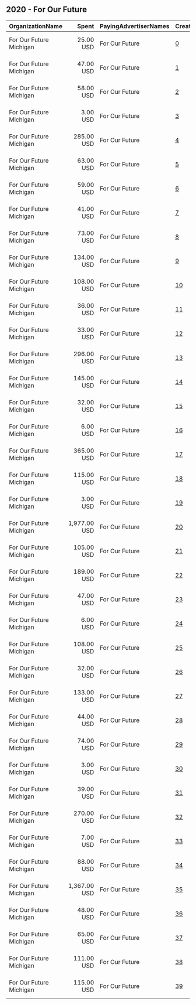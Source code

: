 ## 2020 - For Our Future 
|OrganizationName|Spent|PayingAdvertiserNames|CreativeUrls|Impressions|Genders|AgeBrackets|CountryCodes|BillingAddresses|CandidateBallotInformation|
|:---|---:|:---|:---|---:|:---|:---|:---|:---|:---|
|For Our Future Michigan|25.00 USD|For Our Future|[0](https://www.snap.com/political-ads/asset/cf91ce74008524faf00668f45cfef77bdbbb869a44900feb5cee7c161546fffa?mediaType=mp4)|6,458|||united states|"435 R St NW,Apt 102 ,20001,US"|GOTV|
|For Our Future Michigan|47.00 USD|For Our Future|[1](https://www.snap.com/political-ads/asset/c9be3a56ade7af046a16b6ea5803994ced48517ff8d2e86802ad5ea69cd472a2?mediaType=mp4)|12,151|||united states|"435 R St NW,Apt 102 ,20001,US"|GOTV|
|For Our Future Michigan|58.00 USD|For Our Future|[2](https://www.snap.com/political-ads/asset/41fb0327064cd47bd123dc573f4fcbbfeddbaf345fbcaed6e7ebec0892c1fbc7?mediaType=png)|11,685||18+|united states|"435 R St NW,Apt 102 ,20001,US"||
|For Our Future Michigan|3.00 USD|For Our Future|[3](https://www.snap.com/political-ads/asset/1189ac07996349502ef6eacf1686a494984afcba6f445395b9f9b271396c51fc?mediaType=mp4)|843||18+|united states|"435 R St NW,Apt 102 ,20001,US"|GOTV|
|For Our Future Michigan|285.00 USD|For Our Future|[4](https://www.snap.com/political-ads/asset/68d4c0866c63da94856000d57c488c197c95c8dac44328c0ed81b8c2e9843059?mediaType=MP4)|66,737|||united states|"435 R St NW,Apt 102 ,20001,US"|GOTV|
|For Our Future Michigan|63.00 USD|For Our Future|[5](https://www.snap.com/political-ads/asset/de7e67cde6a13162b4236a67974991919a6c69253c30d0ac47d7e5a81f5e6a2d?mediaType=mp4)|16,042|||united states|"435 R St NW,Apt 102 ,20001,US"|GOTV|
|For Our Future Michigan|59.00 USD|For Our Future|[6](https://www.snap.com/political-ads/asset/d80fca1f4c629926332bc45f081c99f796602255405c8ef7a947483a2d8e132e?mediaType=mp4)|11,971||18+|united states|"435 R St NW,Apt 102 ,20001,US"||
|For Our Future Michigan|41.00 USD|For Our Future|[7](https://www.snap.com/political-ads/asset/0accc0964647c3b3a84fb19a24e2f0249636776dac60e25f06def5c0a06b2f02?mediaType=mp4)|10,539|||united states|"435 R St NW,Apt 102 ,20001,US"|GOTV|
|For Our Future Michigan|73.00 USD|For Our Future|[8](https://www.snap.com/political-ads/asset/8e24f7a1a63b7f2f6e0b9ea5970109cdd72bd247692ff345db95d4a6b05b7fc6?mediaType=mp4)|18,510|||united states|"435 R St NW,Apt 102 ,20001,US"|GOTV|
|For Our Future Michigan|134.00 USD|For Our Future|[9](https://www.snap.com/political-ads/asset/7daa5c475d8b4170bb059bce40d7fbd87d991bf52a7995c737efc9c5d320d417?mediaType=mp4)|34,158|||united states|"435 R St NW,Apt 102 ,20001,US"|GOTV|
|For Our Future Michigan|108.00 USD|For Our Future|[10](https://www.snap.com/political-ads/asset/be7fa174ad1386554c76e9413c239117721561860588c1bec8cd042598be5ed6?mediaType=mp4)|54,610||18+|united states|"435 R St NW,Apt 102 ,20001,US"||
|For Our Future Michigan|36.00 USD|For Our Future|[11](https://www.snap.com/political-ads/asset/d80fca1f4c629926332bc45f081c99f796602255405c8ef7a947483a2d8e132e?mediaType=mp4)|8,760||18+|united states|"435 R St NW,Apt 102 ,20001,US"||
|For Our Future Michigan|33.00 USD|For Our Future|[12](https://www.snap.com/political-ads/asset/c9233ce5202cf30da9238018a458db95f92d1e481fb2b2a14648b3a928ebaae8?mediaType=mp4)|8,195||18+|united states|"435 R St NW,Apt 102 ,20001,US"||
|For Our Future Michigan|296.00 USD|For Our Future|[13](https://www.snap.com/political-ads/asset/e5b1273a0bdf1ef1c19084707ddd261b90e95f91ef9e7cd53e6547b970e0e939?mediaType=mp4)|22,971|||united states|"435 R St NW,Apt 102 ,20001,US"|Election Day|
|For Our Future Michigan|145.00 USD|For Our Future|[14](https://www.snap.com/political-ads/asset/9d5181df29a85abcc8ae8dad5eab66ca1647f6e174e9c67712678ab843313fd0?mediaType=mp4)|20,864|||united states|"435 R St NW,Apt 102 ,20001,US"|GOTV|
|For Our Future Michigan|32.00 USD|For Our Future|[15](https://www.snap.com/political-ads/asset/000487e935a79caf86b8e7c5821c3cd3bd79c05ba19c6741a4b0de28a829d89e?mediaType=mp4)|8,341|||united states|"435 R St NW,Apt 102 ,20001,US"|GOTV|
|For Our Future Michigan|6.00 USD|For Our Future|[16](https://www.snap.com/political-ads/asset/f7f5b638c33225e1305799123e97ccf28b3dd13d01de23dd48c3effeb60cf3e6?mediaType=mp4)|1,731|||united states|"435 R St NW,Apt 102 ,20001,US"|GOTV|
|For Our Future Michigan|365.00 USD|For Our Future|[17](https://www.snap.com/political-ads/asset/ee4e7efc25cf6ccaf7f099ab01afbec254efe1dec03f60b8dd2fc60bd971eb97?mediaType=mp4)|29,390|||united states|"435 R St NW,Apt 102 ,20001,US"|Election Day|
|For Our Future Michigan|115.00 USD|For Our Future|[18](https://www.snap.com/political-ads/asset/40e27db46e73f5603ca7c061cd627f69a1967d47474a5d11a26535cd8c5310ec?mediaType=mp4)|57,523||18+|united states|"435 R St NW,Apt 102 ,20001,US"||
|For Our Future Michigan|3.00 USD|For Our Future|[19](https://www.snap.com/political-ads/asset/bc18060d2b9d7fedf24f0d67d9593235ea4d4d3188e284d6e4c619bde0e27dea?mediaType=mp4)|786||18+|united states|"435 R St NW,Apt 102 ,20001,US"|GOTV|
|For Our Future Michigan|1,977.00 USD|For Our Future|[20](https://www.snap.com/political-ads/asset/591f0c3a9210952b4b04ef41af895935b51b1b826e5a69ae0587ec153c7ebd86?mediaType=mp4)|265,522|||united states|"435 R St NW,Apt 102 ,20001,US"|GOTV|
|For Our Future Michigan|105.00 USD|For Our Future|[21](https://www.snap.com/political-ads/asset/37d65884b958eb929e0f50906ee19006515f07c3f76c25ea08dfb4c3704e3ee0?mediaType=mp4)|49,810||18+|united states|"435 R St NW,Apt 102 ,20001,US"||
|For Our Future Michigan|189.00 USD|For Our Future|[22](https://www.snap.com/political-ads/asset/4202bf0d64b1851febb62bd968267572fc932313f619b65c8c34f9fba60c7fde?mediaType=mp4)|26,513|||united states|"435 R St NW,Apt 102 ,20001,US"|GOTV|
|For Our Future Michigan|47.00 USD|For Our Future|[23](https://www.snap.com/political-ads/asset/128d8132db88ea566e187e050535bc4c8567dfbea2d9742689b0499b2a54bb8f?mediaType=mp4)|12,054|||united states|"435 R St NW,Apt 102 ,20001,US"|GOTV|
|For Our Future Michigan|6.00 USD|For Our Future|[24](https://www.snap.com/political-ads/asset/85dcc02bf1194cd3c5de06d69684a209928c186b12a56cb577f102746155838c?mediaType=mp4)|1,743|||united states|"435 R St NW,Apt 102 ,20001,US"|GOTV|
|For Our Future Michigan|108.00 USD|For Our Future|[25](https://www.snap.com/political-ads/asset/80a5725654881ddea8e2befde40f78b2200c608b2b98e7ba25dd156063497d8d?mediaType=mp4)|54,590||18+|united states|"435 R St NW,Apt 102 ,20001,US"||
|For Our Future Michigan|32.00 USD|For Our Future|[26](https://www.snap.com/political-ads/asset/6bb53b615bf8b9f6bef77e18c918588e981a9f54e4a5a60cf501b711e3f97fa2?mediaType=mp4)|8,248|||united states|"435 R St NW,Apt 102 ,20001,US"|GOTV|
|For Our Future Michigan|133.00 USD|For Our Future|[27](https://www.snap.com/political-ads/asset/1b0cc6324071f793c7c38593e0e3c1f281d3b5256b5dd9684e74049012b829f9?mediaType=mp4)|18,058|||united states|"435 R St NW,Apt 102 ,20001,US"|GOTV|
|For Our Future Michigan|44.00 USD|For Our Future|[28](https://www.snap.com/political-ads/asset/c919174c14b94bfa9a3f1afc8ff18c4ae7812572179b1d5ae91f515039abeda5?mediaType=mp4)|11,330|||united states|"435 R St NW,Apt 102 ,20001,US"|GOTV|
|For Our Future Michigan|74.00 USD|For Our Future|[29](https://www.snap.com/political-ads/asset/0f46945a7f39ac604726b50f3f6ba39e35a740b2dbd9f462612a65a2db7fe9c6?mediaType=mp4)|18,891|||united states|"435 R St NW,Apt 102 ,20001,US"|GOTV|
|For Our Future Michigan|3.00 USD|For Our Future|[30](https://www.snap.com/political-ads/asset/48774f5f687e5be1f823e236609451c1dd0b4c90466c357706110f02608b6e38?mediaType=mp4)|808||18+|united states|"435 R St NW,Apt 102 ,20001,US"|GOTV|
|For Our Future Michigan|39.00 USD|For Our Future|[31](https://www.snap.com/political-ads/asset/41fb0327064cd47bd123dc573f4fcbbfeddbaf345fbcaed6e7ebec0892c1fbc7?mediaType=png)|9,664||18+|united states|"435 R St NW,Apt 102 ,20001,US"||
|For Our Future Michigan|270.00 USD|For Our Future|[32](https://www.snap.com/political-ads/asset/3468412e0c62227a51d32e0e598e16d32046107533325e8c1a03f4279250131f?mediaType=mp4)|21,584|||united states|"435 R St NW,Apt 102 ,20001,US"|Election Day|
|For Our Future Michigan|7.00 USD|For Our Future|[33](https://www.snap.com/political-ads/asset/4b98493f27c656bba70ba6185e57d91b3cb8d9e366b25f65a699d4eaaccc92a6?mediaType=mp4)|1,930|||united states|"435 R St NW,Apt 102 ,20001,US"|GOTV|
|For Our Future Michigan|88.00 USD|For Our Future|[34](https://www.snap.com/political-ads/asset/40e27db46e73f5603ca7c061cd627f69a1967d47474a5d11a26535cd8c5310ec?mediaType=mp4)|42,155||18+|united states|"435 R St NW,Apt 102 ,20001,US"||
|For Our Future Michigan|1,367.00 USD|For Our Future|[35](https://www.snap.com/political-ads/asset/1d735664c730ab57c82179d4233e05ea7c0cd8b5b8f1f78e3cee547c00783d07?mediaType=mp4)|169,082|||united states|"435 R St NW,Apt 102 ,20001,US"|GOTV|
|For Our Future Michigan|48.00 USD|For Our Future|[36](https://www.snap.com/political-ads/asset/a43a3858cb5f68da59afdabb81985eeeefd2154edcefb722589d37542ea3c5ca?mediaType=mp4)|12,181|||united states|"435 R St NW,Apt 102 ,20001,US"|GOTV|
|For Our Future Michigan|65.00 USD|For Our Future|[37](https://www.snap.com/political-ads/asset/0477c651888c05ec0462bfc05653960673f9fc9e5d01fcc530021d4e2b6a5aeb?mediaType=mp4)|16,651|||united states|"435 R St NW,Apt 102 ,20001,US"|GOTV|
|For Our Future Michigan|111.00 USD|For Our Future|[38](https://www.snap.com/political-ads/asset/80a5725654881ddea8e2befde40f78b2200c608b2b98e7ba25dd156063497d8d?mediaType=mp4)|53,101||18+|united states|"435 R St NW,Apt 102 ,20001,US"||
|For Our Future Michigan|115.00 USD|For Our Future|[39](https://www.snap.com/political-ads/asset/be7fa174ad1386554c76e9413c239117721561860588c1bec8cd042598be5ed6?mediaType=mp4)|54,906||18+|united states|"435 R St NW,Apt 102 ,20001,US"||
